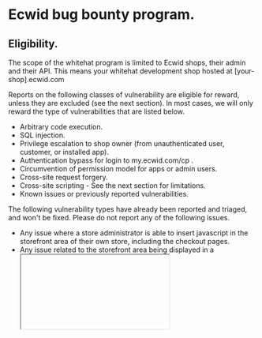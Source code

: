 # Ecwid bug bounty program.

## Eligibility.

The scope of the whitehat program is limited to Ecwid shops, their admin and their API. This means your whitehat development shop hosted at [your-shop].ecwid.com

Reports on the following classes of vulnerability are eligible for reward, unless they are excluded (see the next section). In most cases, we will only reward the type of vulnerabilities that are listed below.

* Arbitrary code execution.
* SQL injection.
* Privilege escalation to shop owner (from unauthenticated user, customer, or installed app).
* Authentication bypass for login to my.ecwid.com/cp .
* Circumvention of permission model for apps or admin users.
* Cross-site request forgery.
* Cross-site scripting - See the next section for limitations.
* Known issues or previously reported vulnerabilities.

The following vulnerability types have already been reported and triaged, and won't be fixed. Please do not report any of the following issues.

* Any issue where a store administrator is able to insert javascript in the storefront area of their own store, including the checkout pages.
* Any issue related to the storefront area being displayed in a <iframe> element in the admin area.
* Any issue related to execution of javascript in the Rich Text Editor (for example, when editing the description of a product).
* Arbitrary file upload to the Ecwid CDN.
* CSRF access to modify cart.
* Insecure cookie handling for non-sensitive cookies.
* CSRF for Login or Logout.
* Password reset tokens don’t expire when changing email address.
* Tab nabbing.
* Issues with the SPF, DKIM or DMARC records on Ecwid.com or other Ecwid domains (sometimes reported as email spoofing).
* XSS that requires full control of a http header, such as Referer, Host, etc.
* User enumeration.

## Ineligible vulnerability types.

Ecwid does not consider the following to be eligible vulnerabilities under this program:

* Denial of Service
* Social Engineering, including phishing
* Vulnerabilities in other Ecwid Inc. web sites or applications
* Failure to implement security best practices such as rate limiting, minimum password strength, and mobile binary protection
* Some server configuration issues
* Any issue in a mobile application that can only be exploited on a rooted or jailbroken device, that depends on physical access to the device or debug access being enabled, or that depends on a vulnerability in the operating system.
* Architectural decisions knowingly made by Ecwid are not considered as valid submissions to the whitehat program even if there may be a more secure alternative configuration. For example, reporting that www.ecwid.com is not using the https protocol will fall in this category. In general, issues that fall in this category will be rejected if we do not plan to implement a fix for them.

## Rules for participation.

The following rules must be followed in order for any rewards to be paid:

* You may only test against shops you have created.
* You must not attempt to gain access to, or interact with, any shops other than those created by you.
* Rules for reporting must be followed.
* Allow a reasonable amount of time for Ecwid to respond to your vulnerability report before publishing details of your exploit.